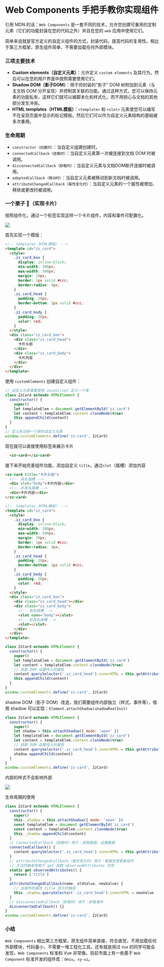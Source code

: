 # Web Components 手把手教你实现组件
引用 MDN 的话：```Web Components``` 是一套不同的技术，允许您创建可重用的定制元素（它们的功能封装在您的代码之外）并且在您的 ```web``` 应用中使用它们。

简单来说就是官方定义的自定义组件的方式，封装代码，提高代码的复用性。相比于第三方框架，原生组件简单，不需要加载任何外部模块。

### 三项主要技术
* **Custom elements（自定义元素）**：允许定义 ```custom elements``` 及其行为，然后可以在您的用户界面中按照需要使用它们。
* **Shadow DOM（影子DOM）**：用于将封装的"影子" DOM 树附加到元素（与主文档 DOM 分开呈现）并控制其关联的功能。通过这种方式，您可以保持元素的功能私有，这样它们就可以被脚本化和样式化，而不用担心与文档的其他部分发生冲突。
* **HTML templates（HTML模板）**：```<template>``` 和 ```<slot>``` 元素使您可以编写不在呈现页面中显示的标记模板。然后它们可以作为自定义元素结构的基础被多次重用。

### 生命周期
* ```constructor（创建时）```：当自定义组建创建时。
* ```connectedCallback（挂载时）```：当自定义元素第一次被连接到文档 DOM 时被调用。
* ```disconnectedCallback（卸载时）```：当自定义元素与文档DOM断开连接时被调用。
* ```adoptedCallback（移动时）```：当自定义元素被移动到新文档时被调用。
* ```attributeChangedCallback（属性变化时）```：当自定义元素的一个属性被增加、移除或更改时被调用。

### 一个栗子 🌰（实现卡片）
按照组件化，通过一个标签实现这样一个卡片组件，内容和事件可配置化。

![](https://pic2.zhuanstatic.com/zhuanzh/56799f69-1f66-4095-82a4-3d690f2c7148.png)

首先实现一个模版：
```HTML
<!-- templates（HTML模板） -->
<template id="zz_card">
  <style>
    .zz_card_box {
      display: inline-block;
      min-width: 300px;
      max-width: 500px;
      margin: 20px;
      border: 1px solid #ccc;
      border-radius: 4px;
    }
    .zz_card_head {
      padding: 20px;
      border-bottom: 1px solid #ccc;
    }
    .zz_card_body {
      padding: 20px;
      color: red;
    }
  </style>
  <div class="zz_card_box">
    <div class="zz_card_head">
      卡片头部
    </div>
    <div class="zz_card_body">
      卡片内容
    </div>
  </div>
</template>
```
使用 ```customElements``` 创建自定义组件：
```JavaScript
// 自定义元素需要使用 JavaScript 定义一个类
class ZzCard extends HTMLElement {
  constructor() {
    super()
    let templateElem = document.getElementById('zz_card')
    let content = templateElem.content.cloneNode(true)
    this.appendChild(content)
  }
}
// 定义和注册一个新的自定义元素
window.customElements.define('zz-card', ZzCard)
```
现在就可以直接使用标签来展示卡片
```HTML
  <zz-card></zz-card>
```
接下来开始完善组件功能，添加自定义 ```title```，通过```slot```（插槽）添加内容
```HTML
<zz-card title="卡片头部">
  <!-- 具名插槽 -->
  <div slot="body">卡片内容</div> 
  <!-- 非具名插槽 -->
  <div>卡片内容</div> 
</zz-card>
```
```HTML
<!-- templates（HTML模板） -->
<template id="zz_card">
  <style>
    .zz_card_box {
      display: inline-block;
      min-width: 300px;
      max-width: 500px;
      margin: 20px;
      border: 1px solid #ccc;
      border-radius: 4px;
    }
    .zz_card_head {
      padding: 20px;
      border-bottom: 1px solid #ccc;
    }
    .zz_card_body {
      padding: 20px;
      color: red;
    }
  </style>
  <div class="zz_card_box">
    <div class="zz_card_head"></div>
    <div class="zz_card_body">
      <!-- 具名插槽 -->
      <slot name="body"></slot>
      <!-- 非具名插槽 -->
      <slot></slot>
    </div>
  </div>
</template>
```
```JavaScript
class ZzCard extends HTMLElement {
  constructor() {
    super()
    let templateElem = document.getElementById('zz_card')
    let content = templateElem.content.cloneNode(true)
    // 获取 DOM 设置传入的属性
    content.querySelector('.zz_card_head').innerHTML = this.getAttribute('title')
    this.appendChild(content)
  }
}
window.customElements.define('zz-card', ZzCard)
```
shadow DOM（影子 DOM）改造，我们需要组件内部独立（样式，事件等），借用 shadow 可以实现：```Element.attachShadow(shadowRootInit)``` 
```JavaScript
class ZzCard extends HTMLElement {
  constructor() {
    super()
    let shadow = this.attachShadow({ mode: 'open' })
    let templateElem = document.getElementById('zz_card')
    let content = templateElem.content.cloneNode(true)
    // 获取 DOM 设置传入的属性
    content.querySelector('.zz_card_head').innerHTML = this.getAttribute('title')
    shadow.appendChild(content)
  }
}
window.customElements.define('zz-card', ZzCard)
```
内部的样式不会影响外部

![](https://pic6.zhuanstatic.com/zhuanzh/c920ca6c-19c9-4873-9655-41fc9ff454c2.png)

生命周期的使用

```JavaScript
class ZzCard extends HTMLElement {
  constructor() {
    super()
    this._shadow = this.attachShadow({ mode: 'open' })
    const templateElem = document.getElementById('zz_card')
    const content = templateElem.content.cloneNode(true)
    this._shadow.appendChild(content)
  }
  // connectedCallback（挂载时）用于：获取数据，设置数据
  connectedCallback() {
    content.querySelector('.zz_card_head').innerHTML = this.getAttribute('title')
  }
  // attributeChangedCallback（属性变化时）用于：数据变更更新组件
  // 方法的触发依赖于 get 函数 observedAttributes 实现
  static get observedAttributes() {
    return ['title']
  }
  attributeChangedCallback(name, oldValue, newValue) {
    // 当组件的属性 title 变化时触发
    this._shadow.querySelector('.zz_card_head').innerHTML = newValue
  }
  // disconnectedCallback（卸载时）用于：卸载事件
  disconnectedCallback() {}
}
window.customElements.define('zz-card', ZzCard)
```
### 小结
```Web Components``` 相比第三方框架，原生组件简单直接，符合直觉，不用加载任何外部模块，代码量小，不需要一堆工程化工具。还有就是用过 ```Vue``` 的同学可能会发现，```Web Components``` 标准和 Vue 非常像。目前市面上有一些基于 ```Web Component``` 标准开发的组件库：```Omiu```，```xy-ui```。